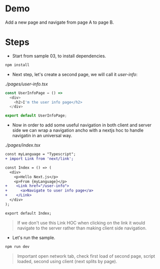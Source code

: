 # Demo

Add a new page and navigate from page A to page B.

# Steps

- Start from sample 03, to install dependencies.

```bash
npm install
```

- Next step, let's create a second page, we will call it _user-info_:

_./pages/user-info.tsx_

```javascript
const UserInfoPage = () =>
  <div>
    <h2>I'm the user info page</h2>    
  </div>

export default UserInfoPage;
```

- Now in order to add some useful navigation in both client and server side we can wrap a navigation ancho with a nextjs hoc to handle navigatin in an universal way.

_./pages/index.tsx_

```diff
const myLanguage = "Typescript";
+ import Link from 'next/link';

const Index = () => (
  <div>
    <p>Hello Next.js</p>
    <p>From {myLanguage}</p>
+    <Link href="/user-info">
+      <a>Navigate to user info page</a>
+    </Link>    
  </div>
);

export default Index;
```

> If we don't use this Link HOC when clicking on the link it would navigate to the server rather than making client side navigation.

- Let's run the sample.

```bash
npm run dev
```

> Important open network tab, check first load of second page, script loaded, second using client
(next splits by page).